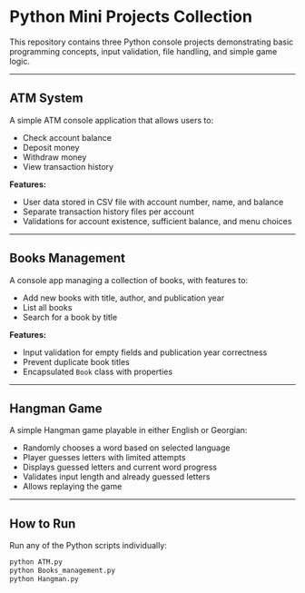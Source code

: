 # Python Mini Projects Collection

This repository contains three Python console projects demonstrating basic programming concepts, input validation, file handling, and simple game logic.

---

## ATM System

A simple ATM console application that allows users to:

- Check account balance
- Deposit money
- Withdraw money
- View transaction history

**Features:**

- User data stored in CSV file with account number, name, and balance
- Separate transaction history files per account
- Validations for account existence, sufficient balance, and menu choices

---

## Books Management

A console app managing a collection of books, with features to:

- Add new books with title, author, and publication year
- List all books
- Search for a book by title

**Features:**

- Input validation for empty fields and publication year correctness
- Prevent duplicate book titles
- Encapsulated `Book` class with properties

---

## Hangman Game

A simple Hangman game playable in either English or Georgian:

- Randomly chooses a word based on selected language
- Player guesses letters with limited attempts
- Displays guessed letters and current word progress
- Validates input length and already guessed letters
- Allows replaying the game

---

## How to Run

Run any of the Python scripts individually:

```bash
python ATM.py
python Books_management.py
python Hangman.py
